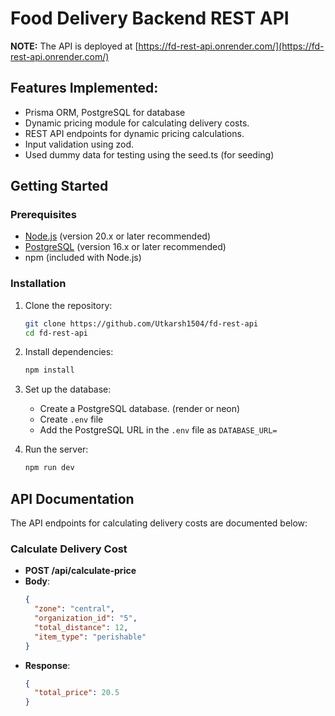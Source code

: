 
# Food Delivery Backend REST API

**NOTE:**  The API is deployed at [https://fd-rest-api.onrender.com/](https://fd-rest-api.onrender.com/)


## Features Implemented:

- Prisma ORM, PostgreSQL for database
- Dynamic pricing module for calculating delivery costs.
- REST API endpoints for dynamic pricing calculations.
- Input validation using zod.
- Used dummy data for testing using the seed.ts (for seeding)


## Getting Started

### Prerequisites

- [Node.js](https://nodejs.org/en/download) (version 20.x or later recommended)
- [PostgreSQL](https://www.postgresql.org/download/) (version 16.x or later recommended)
- npm (included with Node.js)

### Installation

1. Clone the repository:
   
   ```bash
   git clone https://github.com/Utkarsh1504/fd-rest-api
   cd fd-rest-api
   ```

2. Install dependencies:
   
   ```bash
   npm install
   ```

3. Set up the database:
    - Create a PostgreSQL database. (render or neon)
    - Create `.env` file 
    - Add the PostgreSQL URL in the `.env` file as `DATABASE_URL=`

4. Run the server:
   ```bash
   npm run dev
   ```

## API Documentation

The API endpoints for calculating delivery costs are documented below:

### Calculate Delivery Cost

- **POST /api/calculate-price**
- **Body**:
  ```json
  {
    "zone": "central",
    "organization_id": "5",
    "total_distance": 12,
    "item_type": "perishable"
  }
  ```
- **Response**:
  ```json
  {
    "total_price": 20.5
  }
  ```
